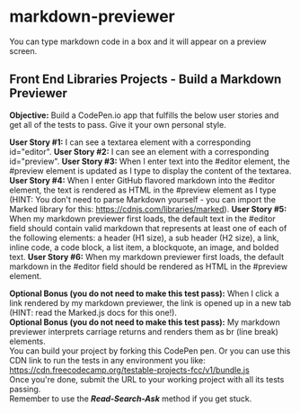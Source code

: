 # markdown-previewer
You can type markdown code in a box and it will appear on a preview screen.  
  
## Front End Libraries Projects - Build a Markdown Previewer  
**Objective:** Build a CodePen.io app that fulfills the below user stories and get all of the tests to pass. Give it your own personal style.   
  
**User Story #1:** I can see a textarea element with a corresponding id="editor".
**User Story #2:** I can see an element with a corresponding id="preview".
**User Story #3:** When I enter text into the #editor element, the #preview element is updated as I type to display the content of the textarea.
**User Story #4:** When I enter GitHub flavored markdown into the #editor element, the text is rendered as HTML in the #preview element as I type (HINT: You don't need to parse Markdown yourself - you can import the Marked library for this: https://cdnjs.com/libraries/marked).
**User Story #5:** When my markdown previewer first loads, the default text in the #editor field should contain valid markdown that represents at least one of each of the following elements: a header (H1 size), a sub header (H2 size), a link, inline code, a code block, a list item, a blockquote, an image, and bolded text.
**User Story #6:** When my markdown previewer first loads, the default markdown in the #editor field should be rendered as HTML in the #preview element.  
  
**Optional Bonus (you do not need to make this test pass):** When I click a link rendered by my markdown previewer, the link is opened up in a new tab (HINT: read the Marked.js docs for this one!).  
**Optional Bonus (you do not need to make this test pass):** My markdown previewer interprets carriage returns and renders them as br (line break) elements.  
You can build your project by forking this CodePen pen. Or you can use this CDN link to run the tests in any environment you like: https://cdn.freecodecamp.org/testable-projects-fcc/v1/bundle.js  
Once you're done, submit the URL to your working project with all its tests passing.  
Remember to use the ***Read-Search-Ask*** method if you get stuck.  
